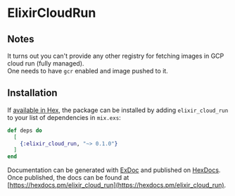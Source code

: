 # ElixirCloudRun

## Notes
It turns out you can't provide any other registry for fetching images in GCP cloud run (fully managed).  
One needs to have `gcr` enabled and image pushed to it.


## Installation

If [available in Hex](https://hex.pm/docs/publish), the package can be installed
by adding `elixir_cloud_run` to your list of dependencies in `mix.exs`:

```elixir
def deps do
  [
    {:elixir_cloud_run, "~> 0.1.0"}
  ]
end
```

Documentation can be generated with [ExDoc](https://github.com/elixir-lang/ex_doc)
and published on [HexDocs](https://hexdocs.pm). Once published, the docs can
be found at [https://hexdocs.pm/elixir_cloud_run](https://hexdocs.pm/elixir_cloud_run).

